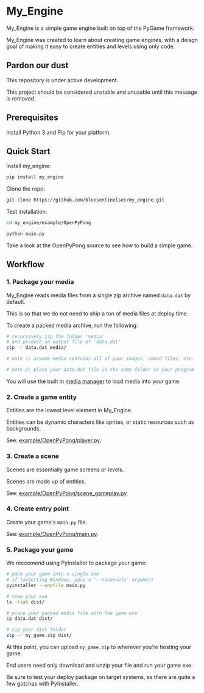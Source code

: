 # My_Engine

My_Engine is a simple game engine built on top of the PyGame framework.

My_Engine was created to learn about creating game engines, with a deisgn goal of making it easy to create entities and levels using only code.

## Pardon our dust

This repository is under active development.

This project should be considered unstable and unusable until this message is removed.

## Prerequisites

Install Python 3 and Pip for your platform.


## Quick Start

Install my_engine:

```bash
pip install my_engine
```

Clone the repo:

```bash
git clone https://github.com/bluesentinelsec/my_engine.git
```

Test installation:

```bash
cd my_engine/example/OpenPyPong

python main.py
```

Take a look at the OpenPyPong source to see how to build a simple game.

## Workflow

### 1. Package your media

My_Engine reads media files from a single zip archive named `data.dat` by default.

This is so that we do not need to ship a ton of media files at deploy time.

To create a packed media archive, run the following:

```bash
# recursively zip the folder 'media'
# and produce an output file of 'data.dat'
zip -r data.dat media/

# note 1: assume media contains all of your images, sound files, etc.

# note 2: place your data.dat file in the same folder as your program
```

You will use the built in [media manager](my_engine/media.py) to load media into your game.

### 2. Create a game entity

Entities are the lowest level element in My_Engine.

Entities can be dynamic characters like sprites, or static resources such as backgrounds.

See: [example/OpenPyPong/player.py](example/OpenPyPong/player.py).

### 3. Create a scene

Scenes are essentially game screens or levels.

Scenes are made up of entities.

See: [example/OpenPyPong/scene_gameplay.py](example/OpenPyPong/scene_gameplay.py).

### 4. Create entry point

Create your game's `main.py` file.

See: [example/OpenPyPong/main.py](example/OpenPyPong/main.py).

### 5. Package your game

We reccomend using PyInstaller to package your game:

```bash
# pack your game into a single exe
# if targetting Windows, pass a '--noconsole' argument
pyinstaller --onefile main.py

# view your exe
ls -lsah dist/

# place your packed media file with the game exe
cp data.dat dist/

# zip your dist folder
zip -r my_game.zip dist/
```

At this point, you can upload `my_game.zip` to wherever you're hosting your game.

End users need only download and unzip your file and run your game exe.

Be sure to test your deploy package on target systems, as there are quite a few gotchas with PyInstaller.
